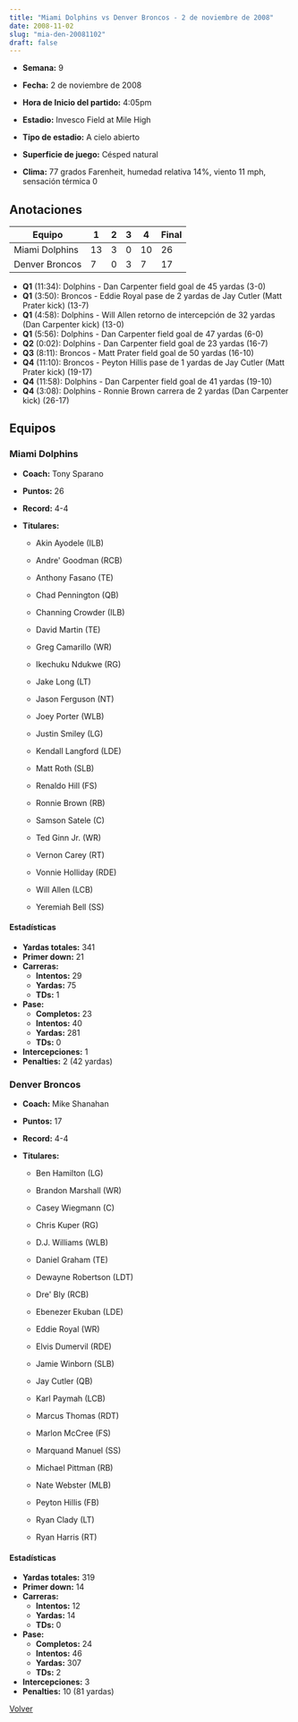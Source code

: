 ```yaml
---
title: "Miami Dolphins vs Denver Broncos - 2 de noviembre de 2008"
date: 2008-11-02
slug: "mia-den-20081102"
draft: false
---
```


* **Semana:** 9
* **Fecha:** 2 de noviembre de 2008

* **Hora de Inicio del partido:** 4:05pm
* **Estadio:** Invesco Field at Mile High
* **Tipo de estadio:** A cielo abierto
* **Superficie de juego:** Césped natural
* **Clima:** 77 grados Farenheit, humedad relativa 14%, viento 11 mph, sensación térmica 0





## Anotaciones
| Equipo | 1 | 2 | 3 | 4 | Final |
|--------|---|---|---|---|-------|
| Miami Dolphins  | 13 | 3 | 0 | 10  | 26 |
| Denver Broncos  | 7 | 0 | 3 | 7  | 17 |
* **Q1** (11:34): Dolphins - Dan Carpenter field goal de 45 yardas (3-0)
* **Q1** (3:50): Broncos - Eddie Royal pase de 2 yardas de Jay Cutler (Matt Prater kick) (13-7)
* **Q1** (4:58): Dolphins - Will Allen retorno de intercepción de 32 yardas (Dan Carpenter kick) (13-0)
* **Q1** (5:56): Dolphins - Dan Carpenter field goal de 47 yardas (6-0)
* **Q2** (0:02): Dolphins - Dan Carpenter field goal de 23 yardas (16-7)
* **Q3** (8:11): Broncos - Matt Prater field goal de 50 yardas (16-10)
* **Q4** (11:10): Broncos - Peyton Hillis pase de 1 yardas de Jay Cutler (Matt Prater kick) (19-17)
* **Q4** (11:58): Dolphins - Dan Carpenter field goal de 41 yardas (19-10)
* **Q4** (3:08): Dolphins - Ronnie Brown carrera de 2 yardas (Dan Carpenter kick) (26-17)


## Equipos


### Miami Dolphins
* **Coach:** Tony Sparano
* **Puntos:** 26
* **Record:** 4-4
* **Titulares:** 

  * Akin Ayodele (ILB) 

  * Andre' Goodman (RCB) 

  * Anthony Fasano (TE) 

  * Chad Pennington (QB) 

  * Channing Crowder (ILB) 

  * David Martin (TE) 

  * Greg Camarillo (WR) 

  * Ikechuku Ndukwe (RG) 

  * Jake Long (LT) 

  * Jason Ferguson (NT) 

  * Joey Porter (WLB) 

  * Justin Smiley (LG) 

  * Kendall Langford (LDE) 

  * Matt Roth (SLB) 

  * Renaldo Hill (FS) 

  * Ronnie Brown (RB) 

  * Samson Satele (C) 

  * Ted Ginn Jr. (WR) 

  * Vernon Carey (RT) 

  * Vonnie Holliday (RDE) 

  * Will Allen (LCB) 

  * Yeremiah Bell (SS) 

#### Estadísticas
* **Yardas totales:** 341
* **Primer down:** 21
* **Carreras:**
  * **Intentos:** 29
  * **Yardas:** 75
  * **TDs:** 1
* **Pase:**
  * **Completos:** 23
  * **Intentos:** 40
  * **Yardas:** 281
  * **TDs:** 0
* **Intercepciones:** 1
* **Penalties:** 2 (42 yardas)

### Denver Broncos
* **Coach:** Mike Shanahan
* **Puntos:** 17
* **Record:** 4-4
* **Titulares:** 

  * Ben Hamilton (LG) 

  * Brandon Marshall (WR) 

  * Casey Wiegmann (C) 

  * Chris Kuper (RG) 

  * D.J. Williams (WLB) 

  * Daniel Graham (TE) 

  * Dewayne Robertson (LDT) 

  * Dre' Bly (RCB) 

  * Ebenezer Ekuban (LDE) 

  * Eddie Royal (WR) 

  * Elvis Dumervil (RDE) 

  * Jamie Winborn (SLB) 

  * Jay Cutler (QB) 

  * Karl Paymah (LCB) 

  * Marcus Thomas (RDT) 

  * Marlon McCree (FS) 

  * Marquand Manuel (SS) 

  * Michael Pittman (RB) 

  * Nate Webster (MLB) 

  * Peyton Hillis (FB) 

  * Ryan Clady (LT) 

  * Ryan Harris (RT) 

#### Estadísticas
* **Yardas totales:** 319
* **Primer down:** 14
* **Carreras:**
  * **Intentos:** 12
  * **Yardas:** 14
  * **TDs:** 0
* **Pase:**
  * **Completos:** 24
  * **Intentos:** 46
  * **Yardas:** 307
  * **TDs:** 2
* **Intercepciones:** 3
* **Penalties:** 10 (81 yardas)


[Volver](/historia/2008)
